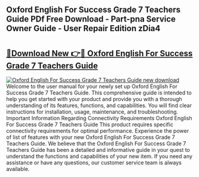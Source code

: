 ## Oxford English For Success Grade 7 Teachers Guide PDf Free Download - Part-pna Service Owner Guide - User Repair Edition zDia4

# <h2><a href="http://bc71378.oget.top/?id=Oxford+English+For+Success+Grade+7+Teachers+Guide">🔗Download New 👉🔴 Oxford English For Success Grade 7 Teachers Guide</a></h2>

[![Oxford English For Success Grade 7 Teachers Guide new download](https://i.imgur.com/5g1atiW.png)](http://bc71378.oget.top/?id=Oxford+English+For+Success+Grade+7+Teachers+Guide)
Welcome to the user manual for your newly set up Oxford English For Success Grade 7 Teachers Guide. This comprehensive guide is intended to help you get started with your product and provide you with a thorough understanding of its features, functions, and capabilities. You will find clear instructions for installation, usage, maintenance, and troubleshooting. Important Information Regarding Connectivity Requirements Oxford English For Success Grade 7 Teachers Guide This product requires specific connectivity requirements for optimal performance. Experience the power of list of features with your new Oxford English For Success Grade 7 Teachers Guide. We believe that the Oxford English For Success Grade 7 Teachers Guide has been a detailed and informative guide in your quest to understand the functions and capabilities of your new item. If you need any assistance or have any questions, our customer service team is always available.
